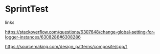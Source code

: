 # SprintTest

links

https://stackoverflow.com/questions/6307648/change-global-setting-for-logger-instances/6308286#6308286

https://sourcemaking.com/design_patterns/composite/cpp/1
